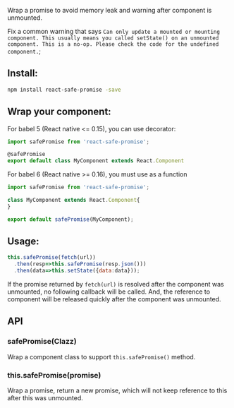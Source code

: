 Wrap a promise to avoid memory leak and warning after component is unmounted.

Fix a common warning that says `Can only update a mounted or mounting component. This usually means you called setState() on an unmounted component. This is a no-op. Please check the code for the undefined component.`;

## Install:

```bash
npm install react-safe-promise -save
```

## Wrap your component:

For babel 5 (React native <= 0.15), you can use decorator:

```javascript
import safePromise from 'react-safe-promise';

@safePromise
export default class MyComponent extends React.Component
```

For babel 6 (React native >= 0.16), you must use as a function

```javascript
import safePromise from 'react-safe-promise';

class MyComponent extends React.Component{
}

export default safePromise(MyComponent);
```

## Usage:

```javascript
this.safePromise(fetch(url))
  .then(resp=>this.safePromise(resp.json()))
  .then(data=>this.setState({data:data}));
```

If the promise returned by `fetch(url)` is resolved after the component was unmounted, no following callback will be called. And, the reference to component will be released quickly after the component was unmounted.

## API

### safePromise(Clazz)

Wrap a component class to support `this.safePromise()` method.

### this.safePromise(promise)

Wrap a promise, return a new promise, which will not keep reference to this after this was unmounted.
